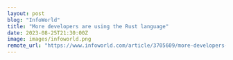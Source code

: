 ```yaml
---
layout: post
blog: "InfoWorld"
title: "More developers are using the Rust language"
date: 2023-08-25T21:30:00Z
image: images/infoworld.png
remote_url: "https://www.infoworld.com/article/3705609/more-developers-are-using-the-rust-language.html#tk.rss_applicationdevelopment"
---
```

